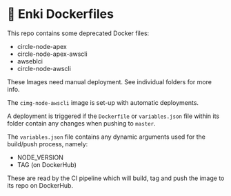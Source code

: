 # 🐳 Enki Dockerfiles

This repo contains some deprecated Docker files:

- circle-node-apex
- circle-node-apex-awscli
- awseblci
- circle-node-awscli

These Images need manual deployment. See individual folders for more info.

The `cimg-node-awscli` image is set-up with automatic deployments.

A deployment is triggered if the `Dockerfile` or `variables.json` file within its folder contain any changes when pushing to `master`.

The `variables.json` file contains any dynamic arguments used for the build/push process, namely:

- NODE_VERSION
- TAG (on DockerHub)

These are read by the CI pipeline which will build, tag and push the image to its repo on DockerHub.